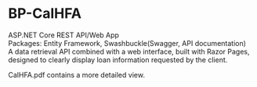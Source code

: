 # BP-CalHFA
ASP.NET Core REST API/Web App  
Packages: Entity Framework, Swashbuckle(Swagger, API documentation)  
A data retrieval API combined with a web interface, built with Razor Pages, designed to clearly display loan information requested by the client.

CalHFA.pdf contains a more detailed view.
